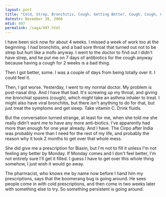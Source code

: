```yaml
---
layout: post
title: "Cold, Strep, Bronchitis, Cough, Getting Better, Cough, Cough, Cough"
datestr: November 20, 2008
mtid: 497
permalink: /saga/497.html
---
```


I have been sick now for about 4 weeks.  I missed a week of work too at the beginning. I had bronchitis, and a bad sore throat that turned out not to be strep but hurt like a mofo anyway.  I went to the doctor to find out I didn't have strep, and he put me on 7 days of antibiotics for the cough anyway because having a cough for 2 weeks is a bad thing.

Then I got better, some.  I was a couple of days from being totally over it.  I could feel it.

Then, I got worse.  Yesterday, I went to my normal doctor.  My problem is post-nasal drip.  And I have that bad.  It's screwing up my throat, and giving me bronchial spasms (cough), which might take an asthma inhaler to treat.  I might also have viral bronchitis, but there isn't anything to do for that, but just treat the symptoms and get sleep.  Take vitamin C.  Drink fluids.

But the conversation turned strange, at least for me, when she told me she really didn't want me to have any more anti-biotics.  I've apparently had more than enough for one year already.  And I have.  The Cirpo after India was probably more than I need for the rest of my life, and probably the reason why it took 2 months to get over that whole mess.

She did give me a prescription for Biaxin, but I'm not to fill it unless I'm not feeling any better by Monday.  If Monday comes and I don't feel better, I'm not entirely sure I'll get it filled.  I guess I have to get over this whole thing somehow, I just wish it would go away.

The pharmacist, who knows me by name now before I hand him my prescriptions, says that the boomerang bug is going around.  He sees people come in with cold prescriptions, and then come in two weeks later with something else to try.  So something persistent is going around.

